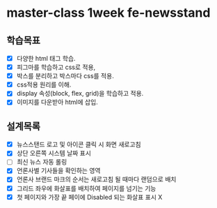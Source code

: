 # master-class 1week fe-newsstand
## 학습목표
- [X] 다양한 html 태그 학습.
- [X] 피그마를 학습하고 css로 적용,
- [X] 박스를 분리하고 박스마다 css를 적용.
- [X] css적용 원리를 이해.
- [X] display 속성(block, flex, grid)을 학습하고 적용.
- [X] 이미지를 다운받아 html에 삽입.

## 설계목록
 - [X] 뉴스스탠드 로고 및 아이콘 클릭 시 화면 새로고침
 - [X] 상단 오른쪽 시스템 날짜 표시
 - [ ] 최신 뉴스 자동 롤링
 - [X] 언론사별 기사들을 확인하는 영역
 - [X] 언론사 브랜드 마크의 순서는 새로고침 될 때마다 랜덤으로 배치
 - [X] 그리드 좌우에 화살표를 배치하여 페이지를 넘기는 기능
 - [X] 첫 페이지와 가장 끝 페이에 Disabled 되는 화살표 표시 X
